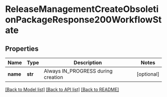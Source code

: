 # ReleaseManagementCreateObsoletionPackageResponse200WorkflowState

## Properties
Name | Type | Description | Notes
------------ | ------------- | ------------- | -------------
**name** | **str** | Always IN_PROGRESS during creation | [optional] 

[[Back to Model list]](../README.md#documentation-for-models) [[Back to API list]](../README.md#documentation-for-api-endpoints) [[Back to README]](../README.md)


